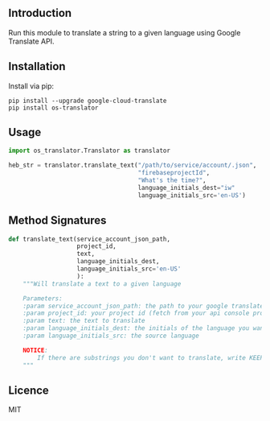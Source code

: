 Introduction
------------

Run this module to translate a string to a given language using Google Translate API.

## Installation
Install via pip:

    pip install --upgrade google-cloud-translate
    pip install os-translator
    
## Usage       
```python    
import os_translator.Translator as translator

heb_str = translator.translate_text("/path/to/service/account/.json",
                                    "firebaseprojectId",
                                    "What's the time?",
                                    language_initials_dest="iw"
                                    language_initials_src='en-US')
```                                        
## Method Signatures
```python
def translate_text(service_account_json_path,
                   project_id,
                   text,
                   language_initials_dest,
                   language_initials_src='en-US'
                   ):
    """Will translate a text to a given language

    Parameters:
    :param service_account_json_path: the path to your google translate api json key. Download from your firebase's project's settings
    :param project_id: your project id (fetch from your api console project's name: https://console.cloud.google.com/?_ga=2.55756075.1423406147.1582784765-1154152733.1582784765)
    :param text: the text to translate
    :param language_initials_dest: the initials of the language you want to translate to
    :param language_initials_src: the source language

    NOTICE:
        If there are substrings you don't want to translate, write KEEP before them. Example: "The boy looks KEEPWord"
    """
```
## Licence
MIT
